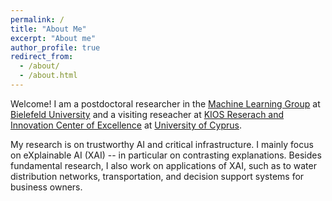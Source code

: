 ```yaml
---
permalink: /
title: "About Me"
excerpt: "About me"
author_profile: true
redirect_from: 
  - /about/
  - /about.html
---
```


Welcome! I am a postdoctoral researcher in the [Machine Learning Group](https://hammer-lab.techfak.uni-bielefeld.de/doku.php) at [Bielefeld University](https://www.uni-bielefeld.de/) and a visiting reseacher at [KIOS Reserach and Innovation Center of Excellence](https://www.kios.ucy.ac.cy/) at [University of Cyprus](https://www.ucy.ac.cy/).

My research is on trustworthy AI and critical infrastructure.
I mainly focus on eXplainable AI (XAI) -- in particular on contrasting explanations. Besides fundamental research, I also work on applications of XAI, such as to water distribution networks, transportation, and decision support systems for business owners.
